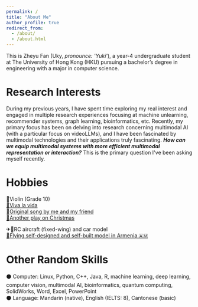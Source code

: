 ```yaml
---
permalink: /
title: "About Me"
author_profile: true
redirect_from: 
  - /about/
  - /about.html
---
```


This is Zheyu Fan (Uky, _pronounce: 'Yuki'_), a year-4 undergraduate student at The University of Hong Kong (HKU) pursuing a bachelor’s degree in engineering with a major in computer science. 



Research Interests
======
During my previous years, I have spent time exploring my real interest and engaged in multiple research experiences focusing at machine unlearning, recommender systems, graph learning, bioinformatics, etc. Recently, my primary focus has been on delving into research concerning multimodal AI (with a particular focus on videoLLMs), and I have been fascinated by multimodal technologies and their applications truly fascinating. **_How can we equip multimodal systems with more efficient multimodal representation or interaction?_** This is the primary question I've been asking myself recently.

Hobbies
======
🎻Violin (Grade 10)   
[👀Viva la vida](https://www.bilibili.com/video/BV1xa411m71B/?vd_source=6af760c6de114802b89246a3ef874ad8)   
[👀Original song by me and my friend](https://www.bilibili.com/video/BV1pS4y157sY/?vd_source=6af760c6de114802b89246a3ef874ad8)   
[👀Another play on Christmas](https://www.bilibili.com/video/BV1x34y1y7iF/?vd_source=6af760c6de114802b89246a3ef874ad8)   

✈🚗RC aircraft (fixed-wing) and car model    
[👀Flying self-designed and self-built model in Armenia 🇦🇲](https://www.bilibili.com/video/BV11u4y1B7Ny/?vd_source=6af760c6de114802b89246a3ef874ad8)   


Other Random Skills
======
⚫ Computer: Linux, Python, C++, Java, R, machine learning, deep learning, computer vision, multimodal AI, bioinformatics, quantum computing, SolidWorks, Word, Excel, PowerPoint    
⚫ Language: Mandarin (native), English (IELTS: 8), Cantonese (basic)



